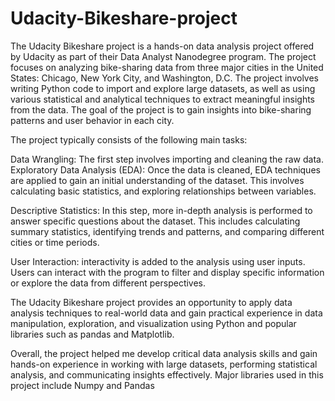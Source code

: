 # Udacity-Bikeshare-project
The Udacity Bikeshare project is a hands-on data analysis project offered by Udacity as part of their Data Analyst Nanodegree program. The project focuses on analyzing bike-sharing data from three major cities in the United States: Chicago, New York City, and Washington, D.C.
The project involves writing Python code to import and explore large datasets, as well as using various statistical and analytical techniques to extract meaningful insights from the data. The goal of the project is to gain insights into bike-sharing patterns and user behavior in each city.

The project typically consists of the following main tasks:

Data Wrangling: The first step involves importing and cleaning the raw data. 
Exploratory Data Analysis (EDA): Once the data is cleaned, EDA techniques are applied to gain an initial understanding of the dataset. This  involves calculating basic statistics, and exploring relationships between variables.

Descriptive Statistics: In this step, more in-depth analysis is performed to answer specific questions about the dataset. This  includes calculating summary statistics, identifying trends and patterns, and comparing different cities or time periods.

User Interaction: interactivity is added to the analysis using user inputs. Users can interact with the program to filter and display specific information or explore the data from different perspectives.

The Udacity Bikeshare project provides an opportunity to apply data analysis techniques to real-world data and gain practical experience in data manipulation, exploration, and visualization using Python and popular libraries such as pandas and Matplotlib.

Overall, the project helped me develop critical data analysis skills and gain hands-on experience in working with large datasets, performing statistical analysis, and communicating insights effectively.
Major libraries used in this project include Numpy and Pandas
